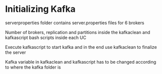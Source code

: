 
# Initializing Kafka

serverproperties folder contains server.properties files for 6 brokers

Number of brokers, replication and partitions inside the kafkaclean and kafkascript bash scripts inside each UC

Execute kafkascript to start kafka and in the end use kafkaclean to finalize the server

Kafka variable in kafkaclean and kafkascript has to be changed according to where the kafka folder is